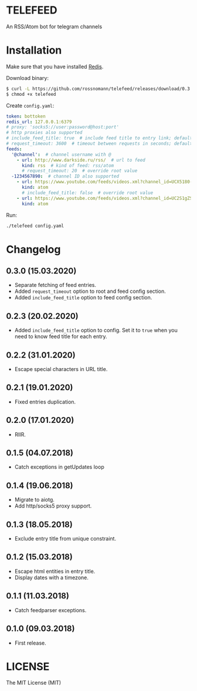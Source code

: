 # TELEFEED

An RSS/Atom bot for telegram channels

# Installation

Make sure that you have installed [Redis](https://redis.io/).

Download binary:

```sh
$ curl -L https://github.com/rossnomann/telefeed/releases/download/0.3.0/telefeed-0.3.0_x86_64-linux-gnu --output telefeed
$ chmod +x telefeed
```

Create `config.yaml`:

```yaml
token: bottoken
redis_url: 127.0.0.1:6379
# proxy: 'socks5://user:password@host:port'
# http proxies also supported
# include_feed_title: true  # include feed title to entry link; defaults to false
# request_timeout: 3600  # timeout between requests in seconds; defaults to 1200 (20 minutes)
feeds:
  '@channel':  # channel username with @
    - url: http://www.darkside.ru/rss/  # url to feed
      kind: rss  # kind of feed: rss/atom
      # request_timeout: 20  # override root value
  -1234567890:  # channel ID also supported
    - url: https://www.youtube.com/feeds/videos.xml?channel_id=UCX5180-7TnjjHlHaVDdqnmA
      kind: atom
      # include_feed_title: false  # override root value
    - url: https://www.youtube.com/feeds/videos.xml?channel_id=UC2S1gZS9e8jb3Mx1Ce6YH5g
      kind: atom
```

Run:
```sh
./telefeed config.yaml
```

# Changelog

## 0.3.0 (15.03.2020)

- Separate fetching of feed entries.
- Added `request_timeout` option to root and feed config section.
- Added `include_feed_title` option to feed config section.

## 0.2.3 (20.02.2020)

- Added `include_feed_title` option to config.
  Set it to `true` when you need to know feed title for each entry.

## 0.2.2 (31.01.2020)

- Escape special characters in URL title.

## 0.2.1 (19.01.2020)

- Fixed entries duplication.

## 0.2.0 (17.01.2020)

- RIIR.

## 0.1.5 (04.07.2018)

- Catch exceptions in getUpdates loop

## 0.1.4 (19.06.2018)

- Migrate to aiotg.
- Add http/socks5 proxy support.

## 0.1.3 (18.05.2018)

- Exclude entry title from unique constraint.

## 0.1.2 (15.03.2018)

- Escape html entities in entry title.
- Display dates with a timezone.

## 0.1.1 (11.03.2018)

- Catch feedparser exceptions.

## 0.1.0 (09.03.2018)

- First release.

# LICENSE

The MIT License (MIT)
